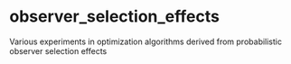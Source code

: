 # observer_selection_effects
Various experiments in optimization algorithms derived from probabilistic observer selection effects
